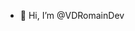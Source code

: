 - 👋 Hi, I’m @VDRomainDev


<!---
VDRomainDev/VDRomainDev is a ✨ special ✨ repository because its `README.md` (this file) appears on your GitHub profile.
You can click the Preview link to take a look at your changes.
--->
